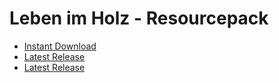 # Leben im Holz - Resourcepack

- [Instant Download](https://github.com/pr0LebenImHolz/LiH-Resourcepack/releases/download/latest/lih-resourcepack.zip)
- [Latest Release](https\://github.com/pr0LebenImHolz/LiH-Resourcepack/releases/latest)
- [Latest Release](https\://github.com/pr0LebenImHolz/LiH-Resourcepack/releases)
